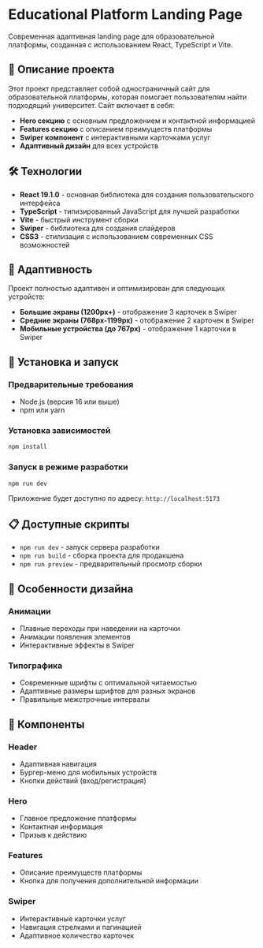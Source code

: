 # Educational Platform Landing Page

Современная адаптивная landing page для образовательной платформы, созданная с использованием React, TypeScript и Vite.

## 🚀 Описание проекта

Этот проект представляет собой одностраничный сайт для образовательной платформы, которая помогает пользователям найти подходящий университет. Сайт включает в себя:

- **Hero секцию** с основным предложением и контактной информацией
- **Features секцию** с описанием преимуществ платформы
- **Swiper компонент** с интерактивными карточками услуг
- **Адаптивный дизайн** для всех устройств

## 🛠 Технологии

- **React 19.1.0** - основная библиотека для создания пользовательского интерфейса
- **TypeScript** - типизированный JavaScript для лучшей разработки
- **Vite** - быстрый инструмент сборки
- **Swiper** - библиотека для создания слайдеров
- **CSS3** - стилизация с использованием современных CSS возможностей

## 📱 Адаптивность

Проект полностью адаптивен и оптимизирован для следующих устройств:

- **Большие экраны (1200px+)** - отображение 3 карточек в Swiper
- **Средние экраны (768px-1199px)** - отображение 2 карточек в Swiper
- **Мобильные устройства (до 767px)** - отображение 1 карточки в Swiper


## 🚀 Установка и запуск

### Предварительные требования

- Node.js (версия 16 или выше)
- npm или yarn

### Установка зависимостей

```bash
npm install
```

### Запуск в режиме разработки

```bash
npm run dev
```

Приложение будет доступно по адресу: `http://localhost:5173`


## 📋 Доступные скрипты

- `npm run dev` - запуск сервера разработки
- `npm run build` - сборка проекта для продакшена
- `npm run preview` - предварительный просмотр сборки

## 🎨 Особенности дизайна

### Анимации

- Плавные переходы при наведении на карточки
- Анимации появления элементов
- Интерактивные эффекты в Swiper

### Типографика

- Современные шрифты с оптимальной читаемостью
- Адаптивные размеры шрифтов для разных экранов
- Правильные межстрочные интервалы

## 📱 Компоненты

### Header

- Адаптивная навигация
- Бургер-меню для мобильных устройств
- Кнопки действий (вход/регистрация)

### Hero

- Главное предложение платформы
- Контактная информация
- Призыв к действию

### Features

- Описание преимуществ платформы
- Кнопка для получения дополнительной информации

### Swiper

- Интерактивные карточки услуг
- Навигация стрелками и пагинацией
- Адаптивное количество карточек


